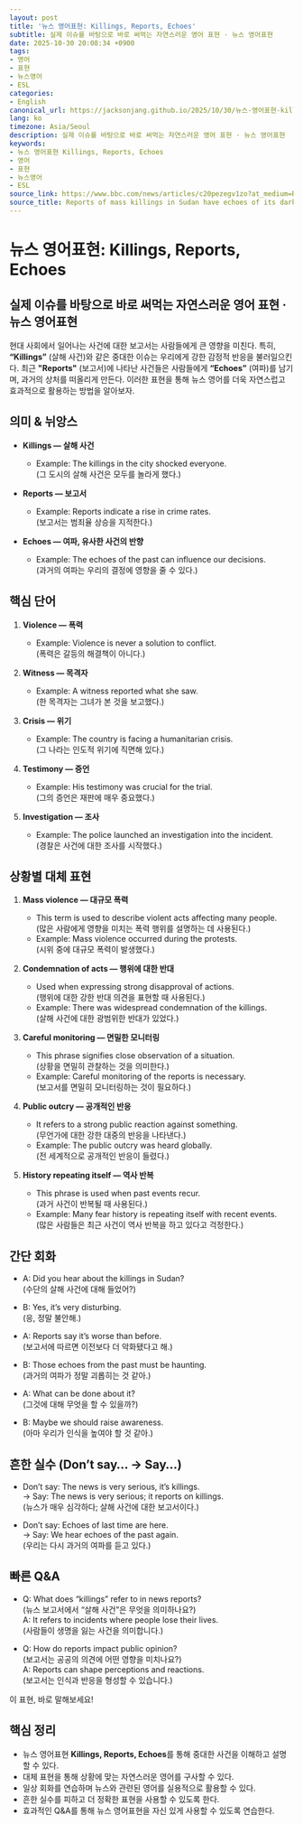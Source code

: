```yaml
---
layout: post
title: '뉴스 영어표현: Killings, Reports, Echoes'
subtitle: 실제 이슈를 바탕으로 바로 써먹는 자연스러운 영어 표현 · 뉴스 영어표현
date: 2025-10-30 20:08:34 +0900
tags:
- 영어
- 표현
- 뉴스영어
- ESL
categories:
- English
canonical_url: https://jacksonjang.github.io/2025/10/30/뉴스-영어표현-killings-reports-echoes/
lang: ko
timezone: Asia/Seoul
description: 실제 이슈를 바탕으로 바로 써먹는 자연스러운 영어 표현 · 뉴스 영어표현
keywords:
- 뉴스 영어표현 Killings, Reports, Echoes
- 영어
- 표현
- 뉴스영어
- ESL
source_link: https://www.bbc.com/news/articles/c20pezegv1zo?at_medium=RSS&at_campaign=rss
source_title: Reports of mass killings in Sudan have echoes of its dark past
---
```


# 뉴스 영어표현: Killings, Reports, Echoes
## 실제 이슈를 바탕으로 바로 써먹는 자연스러운 영어 표현 · 뉴스 영어표현

현대 사회에서 일어나는 사건에 대한 보고서는 사람들에게 큰 영향을 미친다. 특히, **“Killings”** (살해 사건)와 같은 중대한 이슈는 우리에게 강한 감정적 반응을 불러일으킨다. 최근 **"Reports"** (보고서)에 나타난 사건들은 사람들에게 **“Echoes”** (여파)를 남기며, 과거의 상처를 떠올리게 만든다. 이러한 표현을 통해 뉴스 영어를 더욱 자연스럽고 효과적으로 활용하는 방법을 알아보자.

## 의미 & 뉘앙스

- **Killings — 살해 사건**
  - Example: The killings in the city shocked everyone.  
    (그 도시의 살해 사건은 모두를 놀라게 했다.)

- **Reports — 보고서**
  - Example: Reports indicate a rise in crime rates.  
    (보고서는 범죄율 상승을 지적한다.)

- **Echoes — 여파, 유사한 사건의 반향**
  - Example: The echoes of the past can influence our decisions.  
    (과거의 여파는 우리의 결정에 영향을 줄 수 있다.)

## 핵심 단어

1. **Violence — 폭력**
   - Example: Violence is never a solution to conflict.  
     (폭력은 갈등의 해결책이 아니다.)

2. **Witness — 목격자**
   - Example: A witness reported what she saw.  
     (한 목격자는 그녀가 본 것을 보고했다.)

3. **Crisis — 위기**
   - Example: The country is facing a humanitarian crisis.  
     (그 나라는 인도적 위기에 직면해 있다.)

4. **Testimony — 증언**
   - Example: His testimony was crucial for the trial.  
     (그의 증언은 재판에 매우 중요했다.)

5. **Investigation — 조사**
   - Example: The police launched an investigation into the incident.  
     (경찰은 사건에 대한 조사를 시작했다.)

## 상황별 대체 표현

1. **Mass violence — 대규모 폭력**
   - This term is used to describe violent acts affecting many people.  
   (많은 사람에게 영향을 미치는 폭력 행위를 설명하는 데 사용된다.)
   - Example: Mass violence occurred during the protests.  
     (시위 중에 대규모 폭력이 발생했다.)

2. **Condemnation of acts — 행위에 대한 반대**
   - Used when expressing strong disapproval of actions.  
   (행위에 대한 강한 반대 의견을 표현할 때 사용된다.)
   - Example: There was widespread condemnation of the killings.  
     (살해 사건에 대한 광범위한 반대가 있었다.)

3. **Careful monitoring — 면밀한 모니터링**
   - This phrase signifies close observation of a situation.  
   (상황을 면밀히 관찰하는 것을 의미한다.)
   - Example: Careful monitoring of the reports is necessary.  
     (보고서를 면밀히 모니터링하는 것이 필요하다.)

4. **Public outcry — 공개적인 반응**
   - It refers to a strong public reaction against something.  
   (무언가에 대한 강한 대중의 반응을 나타낸다.)
   - Example: The public outcry was heard globally.  
     (전 세계적으로 공개적인 반응이 들렸다.)

5. **History repeating itself — 역사 반복**
   - This phrase is used when past events recur.  
   (과거 사건이 반복될 때 사용된다.)
   - Example: Many fear history is repeating itself with recent events.  
     (많은 사람들은 최근 사건이 역사 반복을 하고 있다고 걱정한다.)

## 간단 회화

- A: Did you hear about the killings in Sudan?  
  (수단의 살해 사건에 대해 들었어?)
  
- B: Yes, it’s very disturbing.  
  (응, 정말 불안해.)

- A: Reports say it’s worse than before.  
  (보고서에 따르면 이전보다 더 악화됐다고 해.)

- B: Those echoes from the past must be haunting.  
  (과거의 여파가 정말 괴롭히는 것 같아.)

- A: What can be done about it?  
  (그것에 대해 무엇을 할 수 있을까?)

- B: Maybe we should raise awareness.  
  (아마 우리가 인식을 높여야 할 것 같아.)

## 흔한 실수 (Don’t say… → Say…)

- Don’t say: The news is very serious, it’s killings.  
  → Say: The news is very serious; it reports on killings.  
  (뉴스가 매우 심각하다; 살해 사건에 대한 보고서이다.)

- Don’t say: Echoes of last time are here.  
  → Say: We hear echoes of the past again.  
  (우리는 다시 과거의 여파를 듣고 있다.)

## 빠른 Q&A

- Q: What does “killings” refer to in news reports?  
  (뉴스 보고서에서 “살해 사건”은 무엇을 의미하나요?)  
  A: It refers to incidents where people lose their lives.  
  (사람들이 생명을 잃는 사건을 의미합니다.)

- Q: How do reports impact public opinion?  
  (보고서는 공공의 의견에 어떤 영향을 미치나요?)  
  A: Reports can shape perceptions and reactions.  
  (보고서는 인식과 반응을 형성할 수 있습니다.)

이 표현, 바로 말해보세요!

## 핵심 정리

- 뉴스 영어표현 **Killings, Reports, Echoes**를 통해 중대한 사건을 이해하고 설명할 수 있다.
- 대체 표현을 통해 상황에 맞는 자연스러운 영어를 구사할 수 있다.
- 일상 회화를 연습하며 뉴스와 관련된 영어를 실용적으로 활용할 수 있다.
- 흔한 실수를 피하고 더 정확한 표현을 사용할 수 있도록 한다.
- 효과적인 Q&A를 통해 뉴스 영어표현을 자신 있게 사용할 수 있도록 연습한다.